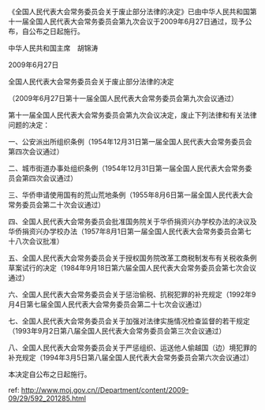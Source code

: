 《全国人民代表大会常务委员会关于废止部分法律的决定》已由中华人民共和国第十一届全国人民代表大会常务委员会第九次会议于2009年6月27日通过，现予公布，自公布之日起施行。

中华人民共和国主席　胡锦涛

2009年6月27日

全国人民代表大会常务委员会关于废止部分法律的决定

（2009年6月27日第十一届全国人民代表大会常务委员会第九次会议通过）

第十一届全国人民代表大会常务委员会第九次会议决定，废止下列法律和有关法律问题的决定：

一、公安派出所组织条例（1954年12月31日第一届全国人民代表大会常务委员会第四次会议通过）

二、城市街道办事处组织条例（1954年12月31日第一届全国人民代表大会常务委员会第四次会议通过）

三、华侨申请使用国有的荒山荒地条例（1955年8月6日第一届全国人民代表大会常务委员会第二十次会议通过）

四、全国人民代表大会常务委员会批准国务院关于华侨捐资兴办学校办法的决议及华侨捐资兴办学校办法（1957年8月1日第一届全国人民代表大会常务委员会第七十八次会议批准）

五、全国人民代表大会常务委员会关于授权国务院改革工商税制发布有关税收条例草案试行的决定（1984年9月18日第六届全国人民代表大会常务委员会第七次会议通过）

六、全国人民代表大会常务委员会关于惩治偷税、抗税犯罪的补充规定（1992年9月4日第七届全国人民代表大会常务委员会第二十七次会议通过）

七、全国人民代表大会常务委员会关于加强对法律实施情况检查监督的若干规定（1993年9月2日第八届全国人民代表大会常务委员会第三次会议通过）

八、全国人民代表大会常务委员会关于严惩组织、运送他人偷越国（边）境犯罪的补充规定（1994年3月5日第八届全国人民代表大会常务委员会第六次会议通过）

本决定自公布之日起施行。



 ref: <http://www.moj.gov.cn//Department/content/2009-09/29/592_201285.html>